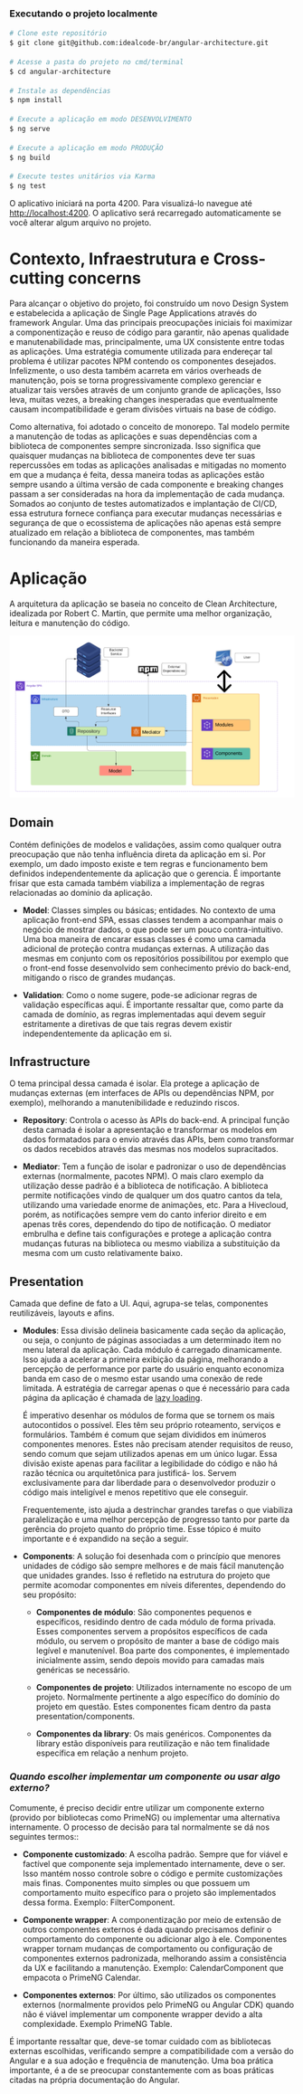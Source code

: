 ### Executando o projeto localmente

```bash
# Clone este repositório
$ git clone git@github.com:idealcode-br/angular-architecture.git

# Acesse a pasta do projeto no cmd/terminal
$ cd angular-architecture

# Instale as dependências
$ npm install

# Execute a aplicação em modo DESENVOLVIMENTO
$ ng serve

# Execute a aplicação em modo PRODUÇÃO
$ ng build

# Execute testes unitários via Karma
$ ng test
```

O aplicativo iniciará na porta 4200. Para visualizá-lo navegue até <http://localhost:4200>. O aplicativo será recarregado automaticamente se você alterar algum arquivo no projeto.

# Contexto, Infraestrutura e Cross-cutting concerns

Para alcançar o objetivo do projeto, foi construído um novo Design System e estabelecida a aplicação de Single Page Applications através do framework Angular. Uma das principais preocupações iniciais foi maximizar a componentização e reuso de código para garantir, não apenas qualidade e manutenabilidade mas, principalmente, uma UX consistente entre todas as aplicações.
Uma estratégia comumente utilizada para endereçar tal problema é utilizar pacotes NPM contendo os componentes desejados. Infelizmente, o uso desta também acarreta em vários overheads de manutenção, pois se torna progressivamente complexo gerenciar e atualizar tais versões através de um conjunto grande de aplicações, Isso leva, muitas vezes, a breaking changes inesperadas que eventualmente causam incompatibilidade e geram divisões virtuais na base de código.

Como alternativa, foi adotado o conceito de monorepo. Tal modelo permite a manutenção de todas as aplicações e suas dependências com a biblioteca de componentes sempre sincronizada. Isso significa que quaisquer mudanças na biblioteca de componentes deve ter suas repercussões em todas as aplicações analisadas e mitigadas no momento em que a mudança é feita, dessa maneira todas as aplicações estão sempre usando a última versão de cada componente e breaking changes passam a ser consideradas na hora da implementação de cada mudança. Somados ao conjunto de testes automatizados e implantação de CI/CD, essa estrutura fornece confiança para executar mudanças necessárias e segurança de que o ecossistema de aplicações não apenas está sempre atualizado em relação a biblioteca de componentes, mas também funcionando da maneira esperada.

# Aplicação

A arquitetura da aplicação se baseia no conceito de Clean Architecture, idealizada por Robert C. Martin, que permite uma melhor organização, leitura e manutenção do código.

![Diagrama](architecture-diagram.png)

## Domain

Contém definições de modelos e validações, assim como qualquer outra preocupação que não tenha influência direta da aplicação em si. Por exemplo, um dado imposto existe e tem regras e funcionamento bem definidos independentemente da aplicação que o gerencia. É importante frisar que esta camada também viabiliza a implementação de regras relacionadas ao domínio da aplicação.

* **Model**: Classes simples ou básicas; entidades. No contexto de uma aplicação front-end SPA, essas classes tendem a acompanhar mais o negócio de mostrar dados, o que pode ser um pouco contra-intuitivo. Uma boa maneira de encarar essas classes é como uma camada adicional de proteção contra mudanças externas. A utilização das mesmas em conjunto com os repositórios possibilitou por exemplo que o front-end fosse desenvolvido sem conhecimento prévio do back-end, mitigando o risco de grandes mudanças.

* **Validation**: Como o nome sugere, pode-se adicionar regras de validação específicas aqui. É importante ressaltar que, como parte da camada de domínio, as regras implementadas aqui devem seguir estritamente a diretivas de que tais regras devem existir independentemente da aplicação em si.

## Infrastructure

O tema principal dessa camada é isolar. Ela protege a aplicação de mudanças externas (em interfaces de APIs ou dependências NPM, por exemplo), melhorando a manutenibilidade e reduzindo riscos.

* **Repository**: Controla o acesso às APIs do back-end. A principal função desta camada é isolar a apresentação e transformar os modelos em dados formatados para o envio através das APIs, bem como transformar os dados recebidos através das mesmas nos modelos supracitados.

* **Mediator**: Tem a função de isolar e padronizar o uso de dependências externas (normalmente, pacotes NPM). O mais claro exemplo da utilização desse padrão é a biblioteca de notificação. A biblioteca permite notificações vindo de qualquer um dos quatro cantos da tela, utilizando uma variedade enorme de animações, etc. Para a Hivecloud, porém, as notificações sempre vem do canto inferior direito e em apenas três cores, dependendo do tipo de notificação. O mediator embrulha e define tais configurações e protege a aplicação contra mudanças futuras na biblioteca ou mesmo viabiliza a substituição da mesma com um custo relativamente baixo.

## Presentation

Camada que define de fato a UI. Aqui, agrupa-se telas, componentes reutilizáveis, layouts e afins.

* **Modules**: Essa divisão delineia basicamente cada seção da aplicação, ou seja, o conjunto de páginas associadas a um determinado item no menu lateral da aplicação. Cada módulo é carregado dinamicamente. Isso ajuda a acelerar a primeira exibição da página, melhorando a percepção de performance por parte do usuário enquanto economiza banda em caso de o mesmo estar usando uma conexão de rede limitada. A estratégia de carregar apenas o que é necessário para cada página da aplicação é chamada de [lazy loading](https://developer.mozilla.org/en-US/docs/Web/Performance/Lazy_loading).

  É imperativo desenhar os módulos de forma que se tornem os mais autocontidos o possível. Eles têm seu próprio roteamento, serviços e formulários.
  Também é comum que sejam divididos em inúmeros componentes menores. Estes não precisam atender requisitos de reuso, sendo comum que sejam utilizados
  apenas em um único lugar. Essa divisão existe apenas para facilitar a legibilidade do código e não há razão técnica ou arquitetônica para justificá-
  los. Servem exclusivamente para dar liberdade para o desenvolvedor produzir o código mais inteligível e menos repetitivo que ele conseguir.

  Frequentemente, isto ajuda a destrinchar grandes tarefas o que viabiliza paralelização e uma melhor percepção de progresso tanto por parte da gerência
  do projeto quanto do próprio time. Esse tópico é muito importante e é expandido na seção a seguir.

* **Components**: A solução foi desenhada com o princípio que menores unidades de código são sempre melhores e de mais fácil manutenção que unidades grandes. Isso é refletido na estrutura do projeto que permite acomodar componentes em níveis diferentes, dependendo do seu propósito:

    * **Componentes de módulo**: São componentes pequenos e específicos, residindo dentro de cada módulo de forma privada. Esses componentes servem a propósitos específicos de cada módulo, ou servem o propósito de manter a base de código mais legível e manutenível. Boa parte dos componentes, é implementado inicialmente assim, sendo depois movido para camadas mais genéricas se necessário.

    * **Componentes de projeto**: Utilizados internamente no escopo de um projeto. Normalmente pertinente a algo específico do domínio do projeto em questão. Estes componentes ficam dentro da pasta presentation/components.

    * **Componentes da library**: Os mais genéricos. Componentes da library estão disponíveis para reutilização e não tem finalidade específica em relação a nenhum projeto.

### _Quando escolher implementar um componente ou usar algo externo?_

Comumente, é preciso decidir entre utilizar um componente externo (provido por bibliotecas como PrimeNG) ou implementar uma alternativa internamente. O processo de decisão para tal normalmente se dá nos seguintes termos::

* **Componente customizado**: A escolha padrão. Sempre que for viável e factível que componente seja implementado internamente, deve o ser. Isso mantém nosso controle sobre o código e permite customizações mais finas. Componentes muito simples ou que possuem um comportamento muito específico para o projeto são implementados dessa forma. Exemplo: FilterComponent.

* **Componente wrapper**: A componentização por meio de extensão de outros componentes externos é dada quando precisamos definir o comportamento do componente ou adicionar algo à ele. Componentes wrapper tornam mudanças de comportamento ou configuração de componentes externos padronizada, melhorando assim a consistência da UX e facilitando a manutenção. Exemplo: CalendarComponent que empacota o PrimeNG Calendar.

* **Componentes externos**: Por último, são utilizados os componentes externos (normalmente providos pelo PrimeNG ou Angular CDK) quando não é viável implementar um componente wrapper devido a alta complexidade. Exemplo PrimeNG Table.

É importante ressaltar que, deve-se tomar cuidado com as bibliotecas externas escolhidas, verificando sempre a compatibilidade com a versão do Angular e a sua adoção e frequência de manutenção. Uma boa prática importante, é a de se preocupar constantemente com as boas práticas citadas na própria documentação do Angular.